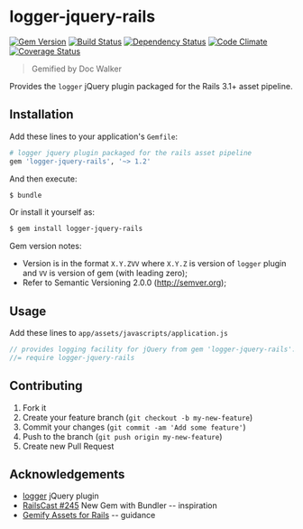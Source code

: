 # logger-jquery-rails
[![Gem Version](https://badge.fury.io/rb/logger-jquery-rails.png)](http://badge.fury.io/rb/logger-jquery-rails)
[![Build Status](https://travis-ci.org/jhx/gem-logger-jquery-rails.png?branch=master)](https://travis-ci.org/jhx/gem-logger-jquery-rails)
[![Dependency Status](https://gemnasium.com/jhx/gem-logger-jquery-rails.png)](https://gemnasium.com/jhx/gem-logger-jquery-rails)
[![Code Climate](https://codeclimate.com/github/jhx/gem-logger-jquery-rails.png)](https://codeclimate.com/github/jhx/gem-logger-jquery-rails)
[![Coverage Status](https://coveralls.io/repos/jhx/gem-logger-jquery-rails/badge.png)](https://coveralls.io/r/jhx/gem-logger-jquery-rails)

> Gemified by Doc Walker

Provides the `logger` jQuery plugin packaged for the Rails 3.1+ asset pipeline.

## Installation

Add these lines to your application's `Gemfile`:

```rb
# logger jquery plugin packaged for the rails asset pipeline
gem 'logger-jquery-rails', '~> 1.2'
```

And then execute:

```sh
$ bundle
```

Or install it yourself as:

```sh
$ gem install logger-jquery-rails
```

Gem version notes:

- Version is in the format `X.Y.ZVV` where `X.Y.Z` is version of `logger` plugin and `VV` is version of gem (with leading zero);
- Refer to Semantic Versioning 2.0.0 (http://semver.org);

## Usage

Add these lines to `app/assets/javascripts/application.js`

```js
// provides logging facility for jQuery from gem 'logger-jquery-rails':
//= require logger-jquery-rails
```

## Contributing

1. Fork it
2. Create your feature branch (`git checkout -b my-new-feature`)
3. Commit your changes (`git commit -am 'Add some feature'`)
4. Push to the branch (`git push origin my-new-feature`)
5. Create new Pull Request

## Acknowledgements

- [logger](https://github.com/ApmeM/jquery-logger) jQuery plugin
- [RailsCast #245](http://railscasts.com/episodes/245-new-gem-with-bundler) New Gem with Bundler -- inspiration
- [Gemify Assets for Rails](http://prioritized.net/blog/gemify-assets-for-rails/) -- guidance